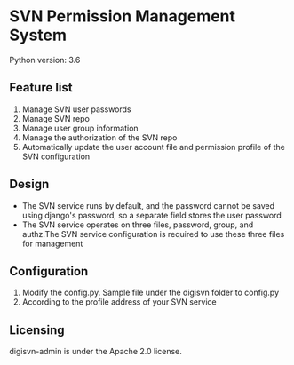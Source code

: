 SVN Permission Management System
=======================

Python version: 3.6

Feature list
-----------------------

1. Manage SVN user passwords
2. Manage SVN repo
3. Manage user group information
4. Manage the authorization of the SVN repo
5. Automatically update the user account file and permission profile of the SVN configuration

Design
-----------------------

+ The SVN service runs by default, and the password cannot be saved using django's password, so a separate field stores the user password
+ The SVN service operates on three files, password, group, and authz.The SVN service configuration is required to use these three files for management

Configuration
-----------------------

1. Modify the config.py. Sample file under the digisvn folder to config.py
2. According to the profile address of your SVN service

Licensing
-----------------------
digisvn-admin is under the Apache 2.0 license.
